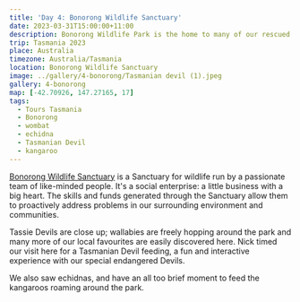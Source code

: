 ```yaml
---
title: 'Day 4: Bonorong Wildlife Sanctuary'
date: 2023-03-31T15:00:00+11:00
description: Bonorong Wildlife Park is the home to many of our rescued and well-loved wildlife.
trip: Tasmania 2023
place: Australia
timezone: Australia/Tasmania
location: Bonorong Wildlife Sanctuary
image: ../gallery/4-bonorong/Tasmanian devil (1).jpeg
gallery: 4-bonorong
map: [-42.70926, 147.27165, 17]
tags:
  - Tours Tasmania
  - Bonorong
  - wombat
  - echidna
  - Tasmanian Devil
  - kangaroo
---
```


[Bonorong Wildlife Sanctuary](https://www.bonorong.com.au/) is a Sanctuary for wildlife run by a passionate team of like-minded people. It's a social enterprise: a little business with a big heart. The skills and funds generated through the Sanctuary allow them to proactively address problems in our surrounding environment and communities.

Tassie Devils are close up; wallabies are freely hopping around the park and many more of our local favourites are easily discovered here. Nick timed our visit here for a Tasmanian Devil feeding, a fun and interactive experience with our special endangered Devils.

We also saw echidnas, and have an all too brief moment to feed the kangaroos roaming around the park.
